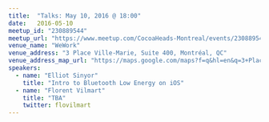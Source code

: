 ```yaml
---
title:  "Talks: May 10, 2016 @ 18:00"
date:   2016-05-10
meetup_id: "230889544"
meetup_url: "https://www.meetup.com/CocoaHeads-Montreal/events/230889544/"
venue_name: "WeWork"
venue_address: "3 Place Ville-Marie, Suite 400, Montréal, QC"
venue_address_map_url: "https://maps.google.com/maps?f=q&hl=en&q=3+Place+Ville-Marie%2C+Suite+400%2C+Montréal%2C+QC%2C+ca"
speakers:
  - name: "Elliot Sinyor"
    title: "Intro to Bluetooth Low Energy on iOS"
  - name: "Florent Vilmart"
    title: "TBA"
    twitter: flovilmart
---
```


